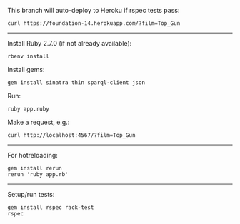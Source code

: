 This branch will auto-deploy to Heroku if rspec tests pass:

`curl https://foundation-14.herokuapp.com/?film=Top_Gun`

---

Install Ruby 2.7.0 (if not already available):

`rbenv install`

Install gems:

`gem install sinatra thin sparql-client json`

Run:

`ruby app.ruby`

Make a request, e.g.:

`curl http://localhost:4567/?film=Top_Gun`

---

For hotreloading:
```
gem install rerun
rerun 'ruby app.rb'
```

---

Setup/run tests:
```
gem install rspec rack-test
rspec
```
